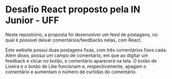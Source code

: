 # Desafio React proposto pela IN Junior - UFF

Neste repostiório, a proposta foi desenvolver um feed de postagens, no qual é possível deixar comentários/feedbacks nelas, com React.

Este website possui duas postagens fixas, com três comentários fixos cada. Além disso, possui um campo de comentário, em que ao digitar um feedback e clicar no botão, o comentário aparecerá na tela. O botão de Lixeira e o botão de Like funcionam e, respectivamente, apagam o comentário e aumentam o número de curtidas do comentário. 
